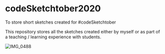# codeSketchtober2020
To store short sketches created for #codeSketchtober

This repository stores all the sketches created either by myself or as part of a teaching / learning experience with students. 

![IMG_0488](https://user-images.githubusercontent.com/12020410/135718395-d13e89a4-a7e5-48c7-9f26-5f4382989f6d.JPG)
